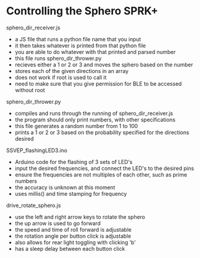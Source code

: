 # Controlling the Sphero SPRK+

sphero_dir_receiver.js
- a JS file that runs a python file name that you input
- it then takes whatever is printed from that python file
- you are able to do whatever with that printed and parsed number
- this file runs sphero_dir_thrower.py
- recieves either a 1 or 2 or 3 and moves the sphero based on the number
- stores each of the given directions in an array
- does not work if root is used to call it
- need to make sure that you give permission for BLE to be accessed without root

sphero_dir_thrower.py
- compiles and runs through the running of sphero_dir_receiver.js
- the program should only print numbers, with other specifications
- this file generates a random number from 1 to 100
- prints a 1 or 2 or 3 based on the probability specified for the directions desired

SSVEP_flashingLED3.ino
- Arduino code for the flashing of 3 sets of LED's
- input the desired frequencies, and connect the LED's to the desired pins
- ensure the frequencies are not multiples of each other, such as prime numbers
- the accuracy is unknown at this moment
- uses millis() and time stamping for frequency

drive_rotate_sphero.js
- use the left and right arrow keys to rotate the sphero
- the up arrow is used to go forward
- the speed and time of roll forward is adjustable
- the rotation angle per button click is adjustable
- also allows for rear light toggling with clicking 'b'
- has a sleep delay between each button click

